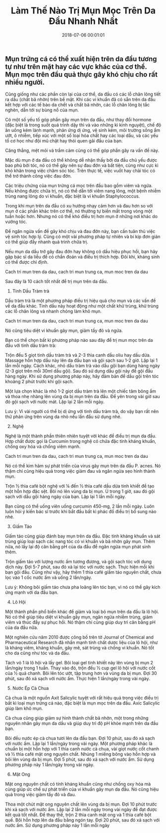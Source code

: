 ﻿---
layout: post
title: Làm Thế Nào Trị Mụn Mọc Trên Da Đầu Nhanh Nhất
date: 2018-07-06 00:01:01
category: web
tags: [Mụn trứng cá, bí quyết sức khỏe]
---
Mụn trứng cá có thể xuất hiện trên da đầu tương tự như trên mặt hay các vực khác của cơ thể. Mụn mọc trên đầu quả thực gây khó chịu cho rất nhiều người. <!-- more -->
---

Cũng giống như các phần còn lại của cơ thể, da đầu có các lỗ chân lông tiết ra dầu (chất bã nhờn) trên bề mặt. Khi các vi khuẩn đã có sẵn trên da đầu kết hợp với các tế bào da chết và chất bã nhờn, các lỗ chân lông bị tắc nghẽn, dẫn tới sự bùng nổ của mụn.

Có một số yếu tố góp phần gây mụn trên da đầu, như thay đổi hormone (đặc biệt là trong suốt quá trình dậy thì và vào những kì kinh nguyệt), chế độ ăn uống kém lành mạnh, phản ứng dị ứng, vệ sinh kém, môi trường sống ẩm ướt, ô nhiễm, tiếp xúc với một số loại hóa chất hay các loại dầu, và các yếu tố cơ học như đội mũ chật hay thói quen gãi đầu của bạn.

Căng thẳng, mệt mỏi và trầm cảm cũng có thể góp phần gây ra vấn đề này.

Mặc dù mụn ở da đầu có thể không dễ nhận thấy bởi da đầu chủ yếu được bao phủ bởi tóc, nó có thể gây nên sự đau đớn và bất tiện, cũng như cực kì khó khăn trong việc chăm sóc tóc. Trên thực tế, việc vuốt hay chải tóc có thể trở thành công việc đau đớn.

Các triệu chứng của mụn trứng cá mọc trên đầu bao gồm viêm và ngứa. Nếu không được chữa trị, nó có thể dẫn tới viêm nang lông, một bệnh nhiễm trùng nang lông do vi khuẩn, đặc biệt là vi khuẩn Staphylococcus.

Trong khi mụn trên da đầu có xu hướng nhạy cảm hơn và đau hơn so với mụn ở các phần khác trên cơ thể, nó thường tự biến mất trong vòng một tuần hoặc hơn. Nhưng nó có thể khó điều trị hơn mụn ở những nơi khác do vướng tóc.

Để ngăn ngừa vấn đề gây khó chịu và đau đớn này, bạn cần tuân thủ việc vệ sinh tóc hợp lý. Cũng có một vài phương pháp tự nhiên và bí kíp đơn giản có thể giúp đẩy nhanh quá trình chữa trị.

Nếu mụn da dầu trở gây đau đớn hay không có dấu hiệu phục hồi, bạn hãy gặp bác sĩ da liễu để có chẩn đoán và điều trị thích hợp. Đôi khi, kháng sinh có thể được chỉ định.

Cach tri mun tren da dau, cach tri mun trung ca, mun moc tren da dau

 Sau đây là 10 cách tốt nhất để trị mụn trên da đầu.

1. Tinh Dầu Tràm trà

Dầu tràm trà là một phương pháp điều trị hiệu quả cho mụn và các vấn đề về da đầu khác. Tinh dầu này hoạt động như một chất khử trùng, khử trùng các lỗ chân lông và nhanh chóng làm khô mụn.

Cach tri mun tren da dau, cach tri mun trung ca, mun moc tren da dau

Nó cũng tiêu diệt vi khuẩn gây mụn, giảm tấy đỏ và ngứa.

Bạn có thể chọn bất kì phương pháp nào sau đây để trị mun mọc trên da đầu với tinh dầu tràm trà:

Trộn đều 5 giọt tinh dầu tràm trà và 2-3 thìa canh dầu oliu hay dầu dừa. Massage hỗn hợp dầu này lên da đầu bạn và gội sạch sau 1-2 giờ. Lặp lại 1 lần mỗi ngày.
Cách khác, nhỏ dầu tràm trà vào dầu gội bạn dùng hàng ngày (2-3 giọt trên mỗi 30ml dầu gội). Sau đó sử dụng dầu gội này để gội đầu hàng ngày. Khi sử dụng phương pháp này, hãy đảm bản để dầu gội trên tóc khoảng 2 phút trước khi gội sạch.

Một lựa chọn khác là nhỏ 1-2 giọt dầu tràm trà lên một chiếc tăm bông ẩm và thoa nhẹ nhàng lên vùng da bị mụn trên da đầu. Để yên trong vài giờ sau đó gội sạch với nước mát. Lặp lại 2 lần mỗi ngày.

Lưu ý: Vì vài người có thể bị dị ứng với tinh dầu tràm trà, do vậy bạn rất nên thử phản ứng trên vùng da nhỏ nếu lần đầu sử dụng nhé.

2. Nghệ

Nghệ là một thành phần thiên nhiên tuyệt vời khác để điều trị mụn da đầu. Hợp chất được gọi là Curcumin trong nghệ có chứa đặc tính kháng khuẩn, chống oxy hóa và chống viêm mạnh.

Cach tri mun tren da dau, cach tri mun trung ca, mun moc tren da dau

Nó có thể kìm hãm sự phát triển của virus gây mụn trên da đầu P. acnes. Nó thậm chí cũng hiệu quả trong việc giảm đau và ngăn ngừa sẹo hình thành mụn.

Trộn ½ thìa café bột nghệ với ¼ đến ½ thìa café dầu dừa tinh khiết để tạo một hỗn hợp đặc sệt. Bôi nó lên vùng da bị mụn. Ủ trong 1 giờ, sau đó gội sạch với dầu gội hàng ngày của bạn. Lặp lại 1 lần mỗi ngày.

Bạn cũng có thể uống viên uống curcumin 450-mg, 2 lần mỗi ngày. Luôn luôn hỏi ý kiến bác sĩ trước khi bắt đầu bất kì phác đồ điều trị bổ sung nào nhé.

3. Giấm Táo

Giấm táo cũng giúp đánh bay mụn trên da đầu. Đặc tính kháng khuẩn và sát trùng giúp loại sạch các nang tóc có vi khuẩn và bã nhờn gây mụn. Thêm nữa, nó lấy lại độ cân bằng pH của da đầu để ngăn ngừa mụn phát sinh thêm.

Trộn giấm táo với lượng nước ấm tương đương, và gội sạch tóc với dung dịch này. Đợi 5-7 phút, sau đó xả lại tóc với nước sạch. Thực hiện mỗi khi bạn gội đầu.
Cũng như vậy, hãy thêm 1 thìa café giấm táo nguyên chất, chưa lọc vào 1 cốc nước ấm và uống 2 lần/ngày.

Lưu ý: Không bôi giấm táo chưa pha loãng lên tóc bạn, vì nó có thể gây kích ứng mạnh với da đầu bạn.

4. Lô Hội

Một thành phần phổ biến khác để giảm và loại bỏ mụn trên da đầu là lô hội. Nó có thể giúp tiêu diệt vi khuẩn gây mụn, ngăn ngừa nhiễm trùng, giảm viêm và thúc đẩy sự phục hồi. Nó thậm chí cũng giúp duy trì cân bằng pH của da đầu nữa.

Một nghiên cứu năm 2010 được công bố trên tờ Journal of Chemical and Pharmaceutical Research đã nhấn mạnh tính chất dược liệu của lô hội, như là kháng viêm, kháng khuẩn, gây mê, sát trùng và chống vi khuẩn. Nó tốt cho da cũng như tóc và da đầu.

Tách vỏ 1 lá lô hội và lấy gel. Bôi loại gel tinh khiết này lên vùng bị mụn 2 lần/ngày trong 1 tuần.
Thay vào đó, trộn đều ½ cup gel lô hội với nước cốt của ½ quả chanh. Bôi lên tóc ướt, tập trung hơn và vùng da bị mụn. Đợi 30 phút, sau đó xả sạch với nước ấm. Thực hiện 1 lần/ngày trong vài ngày.

5. Nước Ép Cà Chua

Cà chua là một nguồn Axit Salicylic tuyệt với rất hiệu quả trong việc điều trị bất kì loại mụn trứng cá nào, đặc biệt là mụn mọc trên da đầu. Axic Salicylic giúp làm khô mụn.

Cà chua cũng giúp giảm sự hình thành chất bã nhờn, một trong những nguyên nhân gây mụn da dầu và giúp duy trì độ pH khỏe mạnh trên da đầu bạn.

Bôi đều nước ép cà chua tươi lên da đầu bạn. Đợi 10 phút, sau đó xả sạch với nước ấm. Lặp lại 1 lần/ngày trong vài ngày.
Một phương pháp khác là chuẩn bị một hỗn hợp với 1 thìa canh nước cà chua, vài giọt nước cốt chanh và ½ thìa café mật ong nguyên chất. Nhúng 1 miếng bông vào hỗn hợp và bôi lên vùng da bị mụn. Đợi 5 phút, sau đó xả sạch với nước ấm. Sử dụng phương pháp này 1 lần/ngày trong vài ngày.

6. Mật Ong

Mật ong nguyên chất có tính kháng khuẩn cũng như chống oxy hóa mà cùng giúp ức chế sự phát triển của vi khuẩn gây mụn da đầu. Nó cũng hiệu quả trong việc giảm tấy đỏ và đau.

Thoa một chút mật ong nguyên chất lên vùng da bị mụn. Đợi 10 phút trước khi xả sạch với nước ấm. Lặp lại 2 lần mỗi ngày trong vài ngày để đạt được kết quả tốt nhất.
Để thay thế, trộn 2 thìa canh mật ong và 1 thìa café bột quế. Bôi hỗn hợp lên da đầu bằng ngón tay. Đợi 20 phút, sau đó xả sạch với nước ấm. Sử dụng phương pháp này 1 lần mỗi ngày